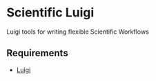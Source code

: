 # Scientific Luigi
Luigi tools for writing flexible Scientific Workflows

## Requirements

- [Luigi](http://github.com/spotify/luigi)
